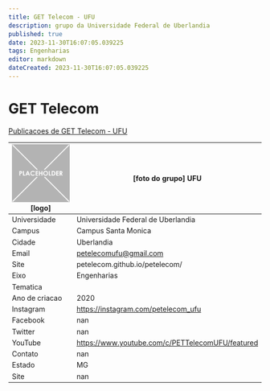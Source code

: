 ```yaml
---
title: GET Telecom - UFU
description: grupo da Universidade Federal de Uberlandia
published: true
date: 2023-11-30T16:07:05.039225
tags: Engenharias
editor: markdown
dateCreated: 2023-11-30T16:07:05.039225
---
```


# GET Telecom

[Publicacoes de GET Telecom - UFU](/atividade/7GETTelecomUFU/feed.md)

| ![placeholder.png](/placeholder.png) [logo] | [foto do grupo] UFU         |
| ------------------------------------------- | ------------------------------------------------- |
| Universidade                                | Universidade Federal de Uberlandia      |
| Campus                                      | Campus Santa Monica            |
| Cidade                                      | Uberlandia             |
| Email                                       | petelecomufu@gmail.com             |
| Site                                        | petelecom.github.io/petelecom/              |
| Eixo                                        | Engenharias              |
| Tematica                                    |           |
| Ano de criacao                              | 2020        |
| Instagram                                   | https://instagram.com/petelecom_ufu         |
| Facebook                                    | nan          |
| Twitter                                     | nan           |
| YouTube                                     | https://www.youtube.com/c/PETTelecomUFU/featured           |
| Contato                                     | nan         |
| Estado                                      |  MG            |
| Site                                        | nan |
